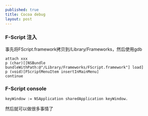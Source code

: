 ```yaml
---
published: true
title: Cocoa debug
layout: post
---
```


### F-Script 注入
事先将FScript.framework拷贝到/Library/Frameworks，然后使用gdb


```
attach xxx
p (char)[[NSBundle bundleWithPath:@"/Library/Frameworks/FScript.framework"] load]
p (void)[FScriptMenuItem insertInMainMenu]
continue
```

### F-Script console
```
keyWindow := NSApplication sharedApplication keyWindow.
```

然后就可以做很多事情了